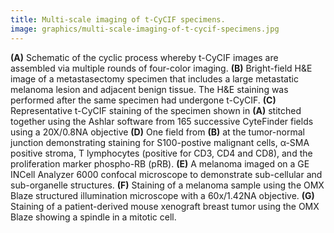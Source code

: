 ```yaml
---
title: Multi-scale imaging of t-CyCIF specimens.
image: graphics/multi-scale-imaging-of-t-cycif-specimens.jpg
---
```


**(A)** Schematic of the cyclic process whereby t-CyCIF images are assembled via multiple rounds of four-color imaging. **(B)** Bright-field H&E image of a metastasectomy specimen that includes a large metastatic melanoma lesion and adjacent benign tissue. The H&E staining was performed after the same specimen had undergone t-CyCIF. **(C)** Representative t-CyCIF staining of the specimen shown in **(A)** stitched together using the Ashlar software from 165 successive CyteFinder fields using a 20X/0.8NA objective **(D)** One field from **(B)** at the tumor-normal junction demonstrating staining for S100-postive malignant cells, α-SMA positive stroma, T lymphocytes (positive for CD3, CD4 and CD8), and the proliferation marker phospho-RB (pRB). **(E)** A melanoma imaged on a GE INCell Analyzer 6000 confocal microscope to demonstrate sub-cellular and sub-organelle structures. **(F)** Staining of a melanoma sample using the OMX Blaze structured illumination microscope with a 60x/1.42NA objective. **(G)** Staining of a patient-derived mouse xenograft breast tumor using the OMX Blaze showing a spindle in a mitotic cell.

